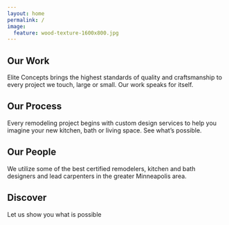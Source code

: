 ```yaml
---
layout: home
permalink: /
image:
  feature: wood-texture-1600x800.jpg
---
```


<div class="tiles">

<div class="tile">
  <h2 class="post-title">Our Work</h2>
  <p class="post-excerpt">Elite Concepts brings the highest standards of quality and craftsmanship to every project we touch, large or small. Our work speaks for itself.</p>
</div><!-- /.tile -->

<div class="tile">
  <h2 class="post-title">Our Process</h2>
  <p class="post-excerpt">Every remodeling project begins with custom design services to help you imagine your new kitchen, bath or living space. See what’s possible. </p>
</div><!-- /.tile -->

<div class="tile">
  <h2 class="post-title">Our People</h2>
  <p class="post-excerpt">We utilize some of the best certified remodelers, kitchen and bath designers and lead carpenters in the greater Minneapolis area.</p>
</div><!-- /.tile -->

<div class="tile">
  <h2 class="post-title">Discover</h2>
  <p class="post-excerpt">Let us show you what is possible</p>
</div><!-- /.tile -->

</div><!-- /.tiles -->
